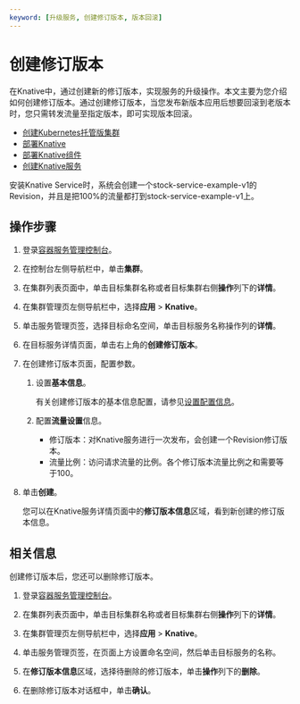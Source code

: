 ```yaml
---
keyword: [升级服务, 创建修订版本, 版本回滚]
---
```


# 创建修订版本

在Knative中，通过创建新的修订版本，实现服务的升级操作。本文主要为您介绍如何创建修订版本。通过创建修订版本，当您发布新版本应用后想要回滚到老版本时，您只需转发流量至指定版本，即可实现版本回滚。

-   [创建Kubernetes托管版集群](/cn.zh-CN/Kubernetes集群用户指南/集群/创建集群/创建Kubernetes托管版集群.md)
-   [部署Knative](/cn.zh-CN/Kubernetes集群用户指南/Knative/Knative组件管理/一键部署Knative.md)
-   [部署Knative组件](/cn.zh-CN/Kubernetes集群用户指南/Knative/Knative组件管理/部署Knative组件.md)
-   [创建Knative服务](/cn.zh-CN/Kubernetes集群用户指南/Knative/Knative服务管理/快速部署Serverless应用.md)

安装Knative Service时，系统会创建一个stock-service-example-v1的Revision，并且是把100%的流量都打到stock-service-example-v1上。

## 操作步骤

1.  登录[容器服务管理控制台](https://cs.console.aliyun.com)。

2.  在控制台左侧导航栏中，单击**集群**。

3.  在集群列表页面中，单击目标集群名称或者目标集群右侧**操作**列下的**详情**。

4.  在集群管理页左侧导航栏中，选择**应用** \> **Knative**。

5.  单击服务管理页签，选择目标命名空间，单击目标服务名称操作列的**详情**。

6.  在目标服务详情页面，单击右上角的**创建修订版本**。

7.  在创建修订版本页面，配置参数。

    1.  设置**基本信息**。

        有关创建修订版本的基本信息配置，请参见[设置配置信息](/cn.zh-CN/Kubernetes集群用户指南/Knative/Knative服务管理/快速部署Serverless应用.mdstep_mrk_8ar_bk6)。

    2.  配置**流量设置**信息。

        -   修订版本：对Knative服务进行一次发布，会创建一个Revision修订版本。
        -   流量比例：访问请求流量的比例。各个修订版本流量比例之和需要等于100。
8.  单击**创建**。

    您可以在Knative服务详情页面中的**修订版本信息**区域，看到新创建的修订版本信息。


## 相关信息

创建修订版本后，您还可以删除修订版本。

1.  登录[容器服务管理控制台](https://cs.console.aliyun.com)。

2.  在集群列表页面中，单击目标集群名称或者目标集群右侧**操作**列下的**详情**。

3.  在集群管理页左侧导航栏中，选择**应用** \> **Knative**。

4.  单击服务管理页签，在页面上方设置命名空间，然后单击目标服务的名称。

5.  在**修订版本信息**区域，选择待删除的修订版本，单击**操作**列下的**删除**。

6.  在删除修订版本对话框中，单击**确认**。


